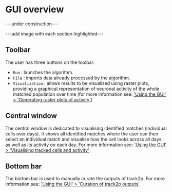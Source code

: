 # GUI overview

---under construction---

---add image with each section highlighted---

## Toolbar

The user has three buttons on the toolbar:

- `Run` : launches the algorithm.
- `File` : imports data already processed by the algorithm.
- `Visualization` : allows results to be visualized using raster plots, providing a graphical representation of neuronal activity of the whole matched population over time (for more information see: ['Using the GUI' > 'Generating raster plots of activity'](https://track2p.github.io/gui_raster.html))

## Central window

The central window is dedicated to visualising identified matches (individual cells over days). It shows all identified matches where the user can then select an individual match and visualise how the cell looks across all days as well as its activity on each day. For more information see: ['Using the GUI' > 'Visualising tracked cells and activity'](https://track2p.github.io/gui_interactive_vis.html)

## Bottom bar

The bottom bar is used to manually curate the outputs of track2p. For more information see: ['Using the GUI' > 'Curation of track2p outputs'](https://track2p.github.io/gui_curation.html)
